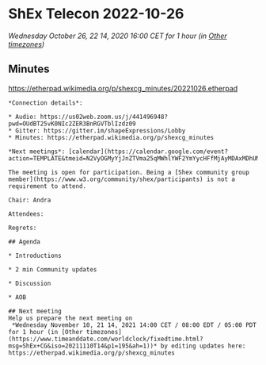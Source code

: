 # ShEx Telecon 2022-10-26
*Wednesday October 26, 22 14, 2020 16:00 CET for 1 hour (in [Other timezones](https://www.timeanddate.com/worldclock/fixedtime.html?msg=ShEx+CG&iso=20221026T16&p1=195&ah=1))*

## Minutes
 https://etherpad.wikimedia.org/p/shexcg_minutes/20221026.etherpad


	*Connection details*:

	* Audio: https://us02web.zoom.us/j/441496948?pwd=OUdBT25vK0NIc2ZER3BnRGVTblIzdz09
	* Gitter: https://gitter.im/shapeExpressions/Lobby
	* Minutes: https://etherpad.wikimedia.org/p/shexcg_minutes

	*Next meetings*: [calendar](https://calendar.google.com/event?action=TEMPLATE&tmeid=N2VyOGMyYjJnZTVma25qMWhlYWF2YmYycHFfMjAyMDAxMDhUMTMwMDAwWiBtaWNlbGlvLmJlX2FjM2xqNzNqdTA0YTY3OGIwaHRsMXBpamRvQGc&tmsrc=micelio.be_ac3lj73ju04a678b0htl1pijdo%40group.calendar.google.com&scp=ALL)

	The meeting is open for participation. Being a [Shex community group member](https://www.w3.org/community/shex/participants) is not a requirement to attend.

	Chair: Andra

	Attendees: 

	Regrets:

	## Agenda

	* Introductions

	* 2 min Community updates
	   
	* Discussion

	* AOB

	## Next meeting
	Help us prepare the next meeting on 
	 *Wednesday November 10, 21 14, 2021 14:00 CET / 08:00 EDT / 05:00 PDT for 1 hour (in [Other timezones](https://www.timeanddate.com/worldclock/fixedtime.html?msg=ShEx+CG&iso=20211110T14&p1=195&ah=1))* by editing updates here:  https://etherpad.wikimedia.org/p/shexcg_minutes
